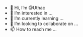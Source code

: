 - 👋 Hi, I’m @Uthac
- 👀 I’m interested in ...
- 🌱 I’m currently learning ...
- 💞️ I’m looking to collaborate on ...
- 📫 How to reach me ...

<!---
Uthac/Uthac is a ✨ special ✨ repository because its `README.md` (this file) appears on your GitHub profile.
You can click the Preview link to take a look at your changes.
--->
